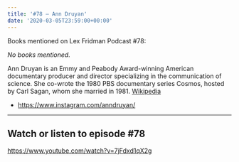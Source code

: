 ```yaml
---
title: '#78 – Ann Druyan'
date: '2020-03-05T23:59:00+00:00'
---
```


Books mentioned on Lex Fridman Podcast #78:

*No books mentioned.*

<!--more-->

Ann Druyan is an Emmy and Peabody Award-winning American documentary producer and director specializing in the communication of science. She co-wrote the 1980 PBS documentary series Cosmos, hosted by Carl Sagan, whom she married in 1981. <a href="https://en.wikipedia.org/wiki/Ann_Druyan" target="_blank">Wikipedia</a>

- <a href="https://www.instagram.com/anndruyan/" target="_blank">https://www.instagram.com/anndruyan/</a>

- - - - - -

## Watch or listen to episode #78

<https://www.youtube.com/watch?v=7jFdxd1qX2g>